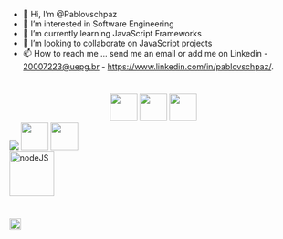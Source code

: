 - 👋 Hi, I’m @Pablovschpaz
- 👀 I’m interested in Software Engineering
- 🌱 I’m currently learning JavaScript Frameworks
- 💞️ I’m looking to collaborate on JavaScript projects
- 📫 How to reach me ... send me an email or add me on Linkedin - 20007223@uepg.br - https://www.linkedin.com/in/pablovschpaz/.



<!--   
https://miro.medium.com/max/724/0*111wb2gZO_SQ8JT7.png
https://epsagon.com/wp-content/uploads/2018/07/how-to-setup-aws-lambda-with-sqs-1.png
![Pablovschpaz's GitHub stats](https://github-readme-stats.vercel.app/api?username=Pablovschpaz&show_icons=true&theme=prussian)
[![Top Langs](https://github-readme-stats.vercel.app/api/top-langs/?username=Pablovschpaz&langs_count=200)](https://github.com/Pablovschpaz/)-->

#

<div style="text-align: center;">
    <img width="48" src="https://img.icons8.com/color/48/000000/html-5--v1.png" />
    <img width="48" src="https://img.icons8.com/color/48/000000/css3.png" />
    <img width="48" src="https://img.icons8.com/color/48/000000/javascript--v2.png" />
</div>

<div>
    <img src="https://img.icons8.com/color/48/000000/bootstrap.png"/>
    <img width="48" height="48" src="https://img.icons8.com/plasticine/100/000000/react.png" />
    <img width="48" height="48" src="https://angular.io/assets/images/logos/angular/angular.svg" />
</div>


<div>
  <img width="78" src="https://img.icons8.com/color/48/000000/nodejs.png" alt="nodeJS" />
</div>





#
<div>
    <img height="20" src="https://komarev.com/ghpvc/?username=Pablovschpaz&color=blue" alt="Pablovschpaz" />
</div>
